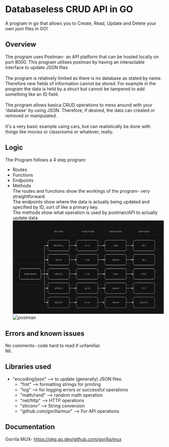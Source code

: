 # Databaseless CRUD API in GO
  A program in go that allows you to Create, Read, Update and Delete your own json files in GO!
## Overview
The program uses Postman- an API platform that can be hosted locally on port 8000. This program utilises postman by
having an interactable interface to update JSON files\
\
The program is relatively limited as there is no database as stated by name. Therefore new fields of information cannot be stored.
For example in the program the data is held by a *struct* but cannot be tampered to add something like an ID field.\
\
The program allows basica CRUD operations to mess around with your 'database' by using JSON. 
Therefore, if desired, the data can created or removed or manipulated.\
\
It's a very basic example using cars, but can realistically be done with things like movies or classrooms or whatever, really.

## Logic
  The Program follows a 4 step program:
  - Routes
  - Functions
  - Endpoints
  - Methods
  \
  The routes and functions show the workings of the program- very straightforward.\
  The endpoints show where the data is actually being updated and specified by ID, sort of like a primary key.\
  The methods show what operation is used by postman/API to actually update data.
  ![image](https://github.com/Syabil76/PersonalProjects/blob/main/Golang/CRUD_API_GO/Logic.png?raw=true)
  ![postman](https://voyager.postman.com/illustration/rest-client/rest-client-send-and-save-postman.png)
## Errors and known issues
  No comments- code hard to read if unfamiliar.\
  Nil.
## Libraries used
  - "encoding/json" --> to update (generally) JSON files.
	- "fmt" --> formatting strings for printing
	- "log" --> for logging errors or successful operations
	- "math/rand" --> random math operation
	- "net/http" --> HTTP operations
	- "strconv" --> String conversion
	- "github.com/gorilla/mux" --> For API operations

## Documentation
  Gorrila MUX- https://pkg.go.dev/github.com/gorilla/mux
